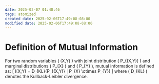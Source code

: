 ```yaml
---
date: 2025-02-07 01:48:46
tags: atomized
created date: 2025-02-06T17:49:08-08:00
modified date: 2025-02-06T17:49:08-08:00
---
```

# Definition of Mutual Information
For two random variables \( (X,Y) \) with joint distribution \( P_{(X,Y)} \) and marginal distributions \( P_{X} \) and \( P_{Y} \), mutual information is defined as:
\[
I(X;Y) = D_{KL}(P_{(X,Y)} \| P_{X} \otimes P_{Y})
\]
where \( D_{KL} \) denotes the Kullback-Leibler divergence.